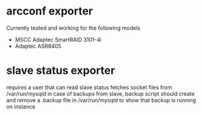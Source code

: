 # arcconf exporter

Currently tested and working for the following models
* MSCC Adaptec SmartRAID 3101-4i
* Adaptec ASR8405


# slave status exporter

requires a user that can read slave status
fetches socket files from /var/run/mysqld
in case of backups from slave, backup script should create and remove a <socket>.backup file in /var/run/mysqld to show that backup is running on instance
